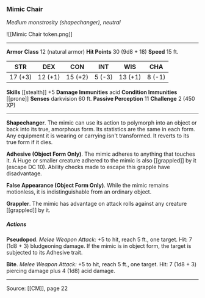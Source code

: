 ### Mimic Chair
_Medium monstrosity (shapechanger), neutral_

![[Mimic Chair token.png]]


---

**Armor Class** 12 (natural armor)
**Hit Points** 30 (9d8 + 18)
**Speed** 15 ft.

| STR     | DEX     | CON     | INT     | WIS     | CHA     |
|---------|---------|---------|---------|---------|---------|
| 17 (+3) | 12 (+1) | 15 (+2) | 5 (-3) | 13 (+1) | 8 (-1) |

**Skills** [[stealth]] +5
**Damage Immunities** acid
**Condition Immunities** [[prone]]
**Senses** darkvision 60 ft.
**Passive Perception** 11
**Challenge** 2 (450 XP)

---

**Shapechanger**. The mimic can use its action to polymorph into an object or back into its true, amorphous form. Its statistics are the same in each form. Any equipment it is wearing or carrying isn't transformed. It reverts to its true form if it dies.

**Adhesive (Object Form Only)**. The mimic adheres to anything that touches it. A Huge or smaller creature adhered to the mimic is also [[grappled]] by it (escape DC 10). Ability checks made to escape this grapple have disadvantage.

**False Appearance (Object Form Only)**. While the mimic remains motionless, it is indistinguishable from an ordinary object.

**Grappler**. The mimic has advantage on attack rolls against any creature [[grappled]] by it.

##### Actions
**Pseudopod**. _Melee Weapon Attack:_ +5 to hit, reach 5 ft., one target. Hit: 7 (1d8 + 3) bludgeoning damage. If the mimic is in object form, the target is subjected to its Adhesive trait.

**Bite**. _Melee Weapon Attack:_ +5 to hit, reach 5 ft., one target. Hit: 7 (1d8 + 3) piercing damage plus 4 (1d8) acid damage.


---

Source: [[CM]], page 22